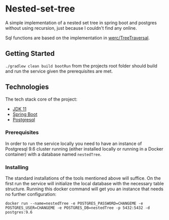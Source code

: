 # Nested-set-tree

A simple implementation of a nested set tree in spring boot and postgres without using recursion, just because I couldn't find any online.

Sql functions are based on the implementation in [werc/TreeTraversal](https://github.com/werc/TreeTraversal).

## Getting Started

`./gradlew clean build bootRun` from the projects root folder should build and run the service given the prerequisites are met.

## Technologies

The tech stack core of the project:

* [JDK 11](https://docs.oracle.com/en/java/javase/11/?xd_co_f=eb8de50e-09cd-4af3-975f-e509c3e78beb)
* [Spring Boot](https://spring.io/projects/spring-boot)
* [Postgresql](https://www.postgresql.org/)

### Prerequisites

In order to run the service locally you need to have an instance of Postgresql 9.6 cluster running (either installed locally or running in a Docker container) with a database named `nestedTree`.

### Installing

The standard installations of the tools mentioned above will suffice.
On the first run the service will initialize the local database with the necessary table structure. 
Running this docker command will get you an instance that needs no further configuration:
```docker
docker run --name=nestedTree -e POSTGRES_PASSWORD=CHANGEME -e POSTGRES_USER=CHANGEME -e POSTGRES_DB=nestedTree -p 5432:5432 -d postgres:9.6
```
